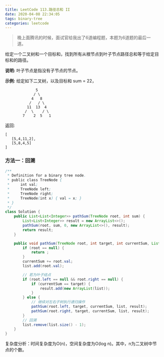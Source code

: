 ```yaml
---
title: LeetCode 113.路径总和 II
date: 2020-04-08 22:34:05
tags: binary-tree
categories: leetcode
---
```


> 晚上面腾讯的时候，面试官给我出了6道编程题，本题为6道题的最后一道。

给定一个二叉树和一个目标和，找到所有从根节点到叶子节点路径总和等于给定目标和的路径。

<!--more-->

**说明:** 叶子节点是指没有子节点的节点。

**示例:**
给定如下二叉树，以及目标和 sum = 22，

```
              5
             / \
            4   8
           /   / \
          11  13  4
         /  \    / \
        7    2  5   1
```

返回:

```
[
   [5,4,11,2],
   [5,8,4,5]
]
```

### 方法一：回溯

```java
/**
 * Definition for a binary tree node.
 * public class TreeNode {
 *     int val;
 *     TreeNode left;
 *     TreeNode right;
 *     TreeNode(int x) { val = x; }
 * }
 */
class Solution {
    public List<List<Integer>> pathSum(TreeNode root, int sum) {
        List<List<Integer>> result = new ArrayList<>();
        pathSum(root, sum, 0, new ArrayList<>(), result);
        return result;
    }

    public void pathSum(TreeNode root, int target, int currentSum, List<Integer> list, List<List<Integer>> result) {
        if (root == null) {
            return ;
        }
        currentSum += root.val;
        list.add(root.val);

        // 若为叶子结点
        if (root.left == null && root.right == null) {
            if (currentSum == target) {
                result.add(new ArrayList(list));
            }
        } else {
            // 继续对左右子树执行递归操作
            pathSum(root.left, target, currentSum, list, result);
            pathSum(root.right, target, currentSum, list, result);
        }
        // 回溯
        list.remove(list.size() - 1);
    }
}
```

复杂度分析：时间复杂度为O(n)，空间复杂度为O(log n)。其中，n为二叉树中节点的个数。
